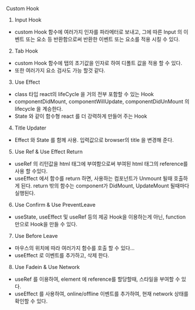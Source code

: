 Custom Hook

1. Input Hook

- custom Hook 함수에 여러가지 인자를 파라메터로 보내고, 그에 따른 Input 의 이벤트 또는 요소 등 반환함으로써 반환한 이벤트 또는 요소를 적용 시킬 수 있다.

2. Tab Hook

- custom Hook 함수에 탭의 초기값을 인자로 하여 디폴트 값을 적용 할 수 있다.
- 또한 여러가지 요소 검사도 가능 할것 같다.

3. Use Effect

- class 타입 react의 lifeCycle 을 거의 전부 포함할 수 있는 Hook
- componentDidMount, componentWillUpdate, componentDidUnMount 의 lifecycle 을 계승한다.
- State 와 같이 함수형 react 를 더 강력하게 만들어 주는 Hook

4. Title Updater

- Effect 와 State 를 함께 사용. 입력값으로 browser의 title 을 변경해 준다.

5. Use Ref & Use Effect Return
- useRef 의 리턴값을 html 태그에 부여함으로써 부여된 html 태그의 reference를 사용 할 수있다.
- useEffect 에서 함수를 return 하면, 사용하는 컴포넌트가 Unmount 될때 호출하게 된다. return 밖의 함수는 component가 DidMount, UpdateMount 될때마다 실행된다.

6. Use Confirm & Use PreventLeave
- useState, useEffect 및 useRef 등의 제공 Hook을 이용하는게 아닌, function 만으로 Hook을 만들 수 있다.

7. Use Before Leave
- 마우스의 위치에 따라 여러가지 함수를 호출 할 수 있다...
- useEffect 로 이벤트를 추가하고, 삭제 한다.

8. Use Fadein & Use Network
- useRef 를 이용하여, element 에 reference를 할당할때, 스타일을 부여할 수 있다.
- useEffect 를 사용하여, online/offline 이벤트를 추가하여, 현재 network 상태를 확인할 수 있다.